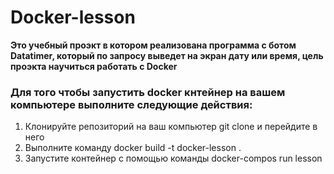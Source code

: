 # Docker-lesson

**Это учебный проэкт в котором реализована программа с ботом Datatimer, 
который по запросу выведет на экран дату или время, цель проэкта научиться
работать с Docker**


### Для того чтобы запустить docker кнтейнер на вашем компьютере выполните следующие действия:

1. Клонируйте репозиторий на ваш компьютер git clone и перейдите в него
2. Выполните команду docker build -t docker-lesson .
3. Запустите контейнер с помощью команды docker-compos run  lesson



